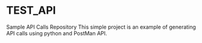 # TEST_API
Sample API Calls Repository
This simple project is an example of generating API calls using python and PostMan API.
